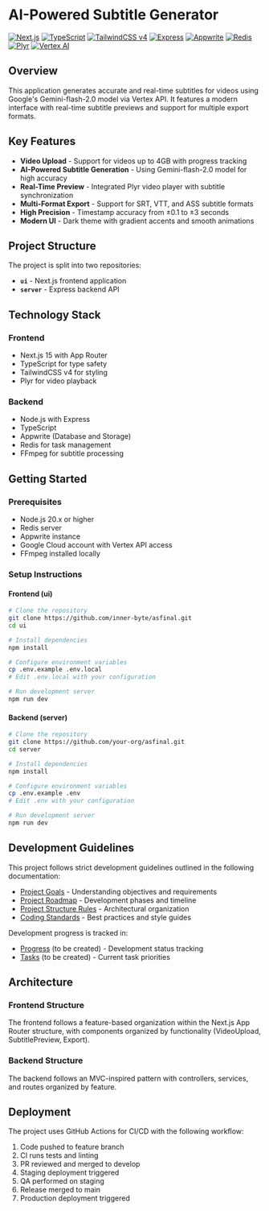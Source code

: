 # AI-Powered Subtitle Generator

[![Next.js](https://img.shields.io/badge/frontend-Next.js%2015-black)](https://nextjs.org/)
[![TypeScript](https://img.shields.io/badge/language-TypeScript-blue)](https://www.typescriptlang.org/)
[![TailwindCSS v4](https://img.shields.io/badge/styling-TailwindCSS%20v4-38bdf8)](https://tailwindcss.com/)
[![Express](https://img.shields.io/badge/backend-Express-green)](https://expressjs.com/)
[![Appwrite](https://img.shields.io/badge/storage-Appwrite-f02e65)](https://appwrite.io/)
[![Redis](https://img.shields.io/badge/queue-Redis-dc382d)](https://redis.io/)
[![Plyr](https://img.shields.io/badge/player-Plyr-purple)](https://plyr.io/)
[![Vertex AI](https://img.shields.io/badge/AI-Gemini%20flash%202.0-1a73e8)](https://cloud.google.com/vertex-ai)

## Overview

This application generates accurate and real-time subtitles for videos using Google's Gemini-flash-2.0 model via Vertex API. It features a modern interface with real-time subtitle previews and support for multiple export formats.

## Key Features

- **Video Upload** - Support for videos up to 4GB with progress tracking
- **AI-Powered Subtitle Generation** - Using Gemini-flash-2.0 model for high accuracy
- **Real-Time Preview** - Integrated Plyr video player with subtitle synchronization
- **Multi-Format Export** - Support for SRT, VTT, and ASS subtitle formats
- **High Precision** - Timestamp accuracy from ±0.1 to ±3 seconds
- **Modern UI** - Dark theme with gradient accents and smooth animations

## Project Structure

The project is split into two repositories:

- **`ui`** - Next.js frontend application 
- **`server`** - Express backend API

## Technology Stack

### Frontend
- Next.js 15 with App Router
- TypeScript for type safety
- TailwindCSS v4 for styling
- Plyr for video playback

### Backend
- Node.js with Express
- TypeScript
- Appwrite (Database and Storage)
- Redis for task management
- FFmpeg for subtitle processing

## Getting Started

### Prerequisites
- Node.js 20.x or higher
- Redis server
- Appwrite instance
- Google Cloud account with Vertex API access
- FFmpeg installed locally

### Setup Instructions

#### Frontend (ui)
```bash
# Clone the repository
git clone https://github.com/inner-byte/asfinal.git
cd ui

# Install dependencies
npm install

# Configure environment variables
cp .env.example .env.local
# Edit .env.local with your configuration

# Run development server
npm run dev
```

#### Backend (server)
```bash
# Clone the repository
git clone https://github.com/your-org/asfinal.git
cd server

# Install dependencies
npm install

# Configure environment variables
cp .env.example .env
# Edit .env with your configuration

# Run development server
npm run dev
```

## Development Guidelines

This project follows strict development guidelines outlined in the following documentation:

- [Project Goals](project_goals.md) - Understanding objectives and requirements
- [Project Roadmap](project_roadmap_and_milestones.md) - Development phases and timeline
- [Project Structure Rules](project_structure_rules.md) - Architectural organization
- [Coding Standards](coding_standards_style_guides.md) - Best practices and style guides

Development progress is tracked in:
- [Progress](progress.md) (to be created) - Development status tracking
- [Tasks](tasks.md) (to be created) - Current task priorities

## Architecture

### Frontend Structure
The frontend follows a feature-based organization within the Next.js App Router structure, with components organized by functionality (VideoUpload, SubtitlePreview, Export).

### Backend Structure
The backend follows an MVC-inspired pattern with controllers, services, and routes organized by feature.

## Deployment

The project uses GitHub Actions for CI/CD with the following workflow:

1. Code pushed to feature branch
2. CI runs tests and linting
3. PR reviewed and merged to develop
4. Staging deployment triggered
5. QA performed on staging
6. Release merged to main
7. Production deployment triggered
